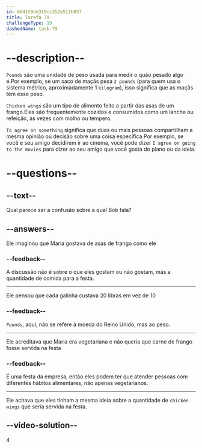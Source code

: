 ```yaml
---
id: 664159dd319cc352e511b057
title: Tarefa 79
challengeType: 19
dashedName: task-79
---
```


<!-- (Audio) Maria: What happened? Bob: Well, you mentioned we need 10 pounds of chicken wings, but I thought we agreed on 20 pounds. -->

# --description--

`Pounds` são uma unidade de peso usada para medir o quão pesado algo é.Por exemplo, se um saco de maçãs pesa `2 pounds` (para quem usa o sistema métrico, aproximadamente 1 `kilogram`), isso significa que as maçãs têm esse peso.

`Chicken wings` são um tipo de alimento feito a partir das asas de um frango.Eles são frequentemente cozidos e consumidos como um lanche ou refeição, às vezes com molho ou tempero.

`To agree on something` significa que duas ou mais pessoas compartilham a mesma opinião ou decisão sobre uma coisa específica.Por exemplo, se você e seu amigo decidirem ir ao cinema, você pode dizer `I agree on going to the movies` para dizer ao seu amigo que você gosta do plano ou da ideia.

# --questions--

## --text--

Qual parece ser a confusão sobre a qual Bob fala?

## --answers--

Ele imaginou que Maria gostava de asas de frango como ele

### --feedback--

A discussão não é sobre o que eles gostam ou não gostam, mas a quantidade de comida para a festa.

---

Ele pensou que cada galinha custava 20 libras em vez de 10

### --feedback--

`Pounds`, aqui, não se refere à moeda do Reino Unido, mas ao peso.

---

Ele acreditava que Maria era vegetariana e não queria que carne de frango fosse servida na festa

### --feedback--

É uma festa da empresa, então eles podem ter que atender pessoas com diferentes hábitos alimentares, não apenas vegetarianos.

---

Ele achava que eles tinham a mesma ideia sobre a quantidade de `chicken wings` que seria servida na festa.

## --video-solution--

4
